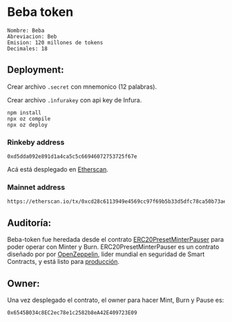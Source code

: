 # Beba token
```
Nombre: Beba
Abreviacion: Beb
Emision: 120 millones de tokens
Decimales: 18
```

## Deployment:

Crear archivo ```.secret``` con mnemonico (12 palabras).

Crear archivo ```.ìnfurakey``` con api key de Infura.

```
npm install
npx oz compile
npx oz deploy
```

### Rinkeby address
```
0xd5dda092e891d1a4ca5c5c66946072753725f67e
```
Acá está desplegado en [Etherscan](https://rinkeby.etherscan.io/token/0xd5dda092e891d1a4ca5c5c66946072753725f67e).

### Mainnet address
```
https://etherscan.io/tx/0xcd28c6113949e4569cc97f69b5b33d5dfc78ca50b73ae563e39311b885810ad6
```

## Auditoría:

Beba-token fue heredada desde el contrato [ERC20PresetMinterPauser](https://docs.openzeppelin.com/contracts/3.x/api/presets#ERC20PresetMinterPauser) para poder operar con Minter y Burn. ERC20PresetMinterPauser es un contrato diseñado por por [OpenZeppelin](https://openzeppelin.com/), lider mundial en seguridad de Smart Contracts, y está listo para [producción](https://docs.openzeppelin.com/contracts/3.x/erc20#Presets).

## Owner:

Una vez desplegado el contrato, el owner para hacer Mint, Burn y Pause es:
```
0x6545B034c8EC2ec78e1c2582b8eA42E409723E09
```
